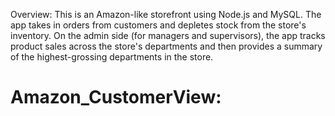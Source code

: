 
Overview:
This is an Amazon-like storefront using Node.js and MySQL. The app takes in orders from customers and depletes stock from the store's inventory. On the admin side (for managers and supervisors), the app tracks product sales across the store's departments and then provides a summary of the highest-grossing departments in the store.

# Amazon_CustomerView:


<link href="../Amazon_CustomerView/Jul 9 2019 11_39 AM" rel="stylesheet">
<script src="../Amazon_CustomerView/Jul 9 2019 11_39 AM"></script>